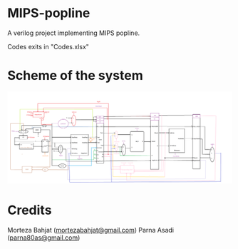 # MIPS-popline

A verilog project implementing MIPS popline.

Codes exits in "Codes.xlsx"

# Scheme of the system

![datapath](./Untitled.png)


# Credits
Morteza Bahjat (mortezabahjat@gmail.com)
Parna Asadi (parna80as@gmail.com)
